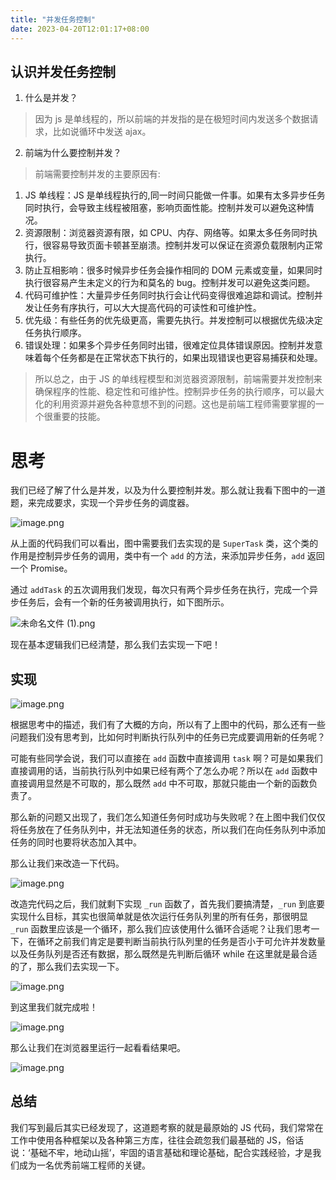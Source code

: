 ```yaml
---
title: "并发任务控制"
date: 2023-04-20T12:01:17+08:00
---
```


## 认识并发任务控制

1. 什么是并发？

> 因为 js 是单线程的，所以前端的并发指的是在极短时间内发送多个数据请求，比如说循环中发送 ajax。

2. 前端为什么要控制并发？

> 前端需要控制并发的主要原因有:

1. JS 单线程：JS 是单线程执行的,同一时间只能做一件事。如果有太多异步任务同时执行，会导致主线程被阻塞，影响页面性能。控制并发可以避免这种情况。
2. 资源限制：浏览器资源有限，如 CPU、内存、网络等。如果太多任务同时执行，很容易导致页面卡顿甚至崩溃。控制并发可以保证在资源负载限制内正常执行。
3. 防止互相影响：很多时候异步任务会操作相同的 DOM 元素或变量，如果同时执行很容易产生未定义的行为和莫名的 bug。控制并发可以避免这类问题。
4. 代码可维护性：大量异步任务同时执行会让代码变得很难追踪和调试。控制并发让任务有序执行，可以大大提高代码的可读性和可维护性。
5. 优先级：有些任务的优先级更高，需要先执行。并发控制可以根据优先级决定任务执行顺序。
6. 错误处理：如果多个异步任务同时出错，很难定位具体错误原因。控制并发意味着每个任务都是在正常状态下执行的，如果出现错误也更容易捕获和处理。

> 所以总之，由于 JS 的单线程模型和浏览器资源限制，前端需要并发控制来确保程序的性能、稳定性和可维护性。控制异步任务的执行顺序，可以最大化的利用资源并避免各种意想不到的问题。这也是前端工程师需要掌握的一个很重要的技能。

# 思考

我们已经了解了什么是并发，以及为什么要控制并发。那么就让我看下图中的一道题，来完成要求，实现一个异步任务的调度器。

![image.png](https://p9-juejin.byteimg.com/tos-cn-i-k3u1fbpfcp/f2d6891ae4c940f691e40528da8e225b~tplv-k3u1fbpfcp-zoom-in-crop-mark:1512:0:0:0.awebp?)

从上面的代码我们可以看出，图中需要我们去实现的是 `SuperTask` 类，这个类的作用是控制异步任务的调用，类中有一个 `add` 的方法，来添加异步任务，`add` 返回一个 Promise。

通过 `addTask` 的五次调用我们发现，每次只有两个异步任务在执行，完成一个异步任务后，会有一个新的任务被调用执行，如下图所示。

![未命名文件 (1).png](https://p1-juejin.byteimg.com/tos-cn-i-k3u1fbpfcp/c53d1e79382f474e9961c656482e6434~tplv-k3u1fbpfcp-zoom-in-crop-mark:1512:0:0:0.awebp?)

现在基本逻辑我们已经清楚，那么我们去实现一下吧！

## 实现

![image.png](https://p1-juejin.byteimg.com/tos-cn-i-k3u1fbpfcp/3652c3c330564b48aeae606c2732be35~tplv-k3u1fbpfcp-zoom-in-crop-mark:1512:0:0:0.awebp?)

根据思考中的描述，我们有了大概的方向，所以有了上图中的代码，那么还有一些问题我们没有思考到，比如何时判断执行队列中的任务已完成要调用新的任务呢？

可能有些同学会说，我们可以直接在 `add` 函数中直接调用 `task` 啊？可是如果我们直接调用的话，当前执行队列中如果已经有两个了怎么办呢？所以在 `add` 函数中直接调用显然是不可取的，那么既然 `add` 中不可取，那就只能由一个新的函数负责了。

那么新的问题又出现了，我们怎么知道任务何时成功与失败呢？在上图中我们仅仅将任务放在了任务队列中，并无法知道任务的状态，所以我们在向任务队列中添加任务的同时也要将状态加入其中。

那么让我们来改造一下代码。

![image.png](https://p1-juejin.byteimg.com/tos-cn-i-k3u1fbpfcp/b651ad9be6f34bf1b7bf65009b780c94~tplv-k3u1fbpfcp-zoom-in-crop-mark:1512:0:0:0.awebp?)

改造完代码之后，我们就剩下实现 `_run` 函数了，首先我们要搞清楚，`_run` 到底要实现什么目标，其实也很简单就是依次运行任务队列里的所有任务，那很明显 `_run` 函数里应该是一个循环，那么我们应该使用什么循环合适呢？让我们思考一下，在循环之前我们肯定是要判断当前执行队列里的任务是否小于可允许并发数量以及任务队列是否还有数据，那么既然是先判断后循环 while 在这里就是最合适的了，那么我们去实现一下。

![image.png](https://p9-juejin.byteimg.com/tos-cn-i-k3u1fbpfcp/3aa3cea5a6654bc6b01b446ba0734492~tplv-k3u1fbpfcp-zoom-in-crop-mark:1512:0:0:0.awebp?)

到这里我们就完成啦！

![image.png](https://p1-juejin.byteimg.com/tos-cn-i-k3u1fbpfcp/1554d4723980499eafaed69d379b7e04~tplv-k3u1fbpfcp-zoom-in-crop-mark:1512:0:0:0.awebp?)

那么让我们在浏览器里运行一起看看结果吧。

![image.png](https://p3-juejin.byteimg.com/tos-cn-i-k3u1fbpfcp/14630a97082b4cbebce8f3b306a2da7d~tplv-k3u1fbpfcp-zoom-in-crop-mark:1512:0:0:0.awebp?)

## 总结

我们写到最后其实已经发现了，这道题考察的就是最原始的 JS 代码，我们常常在工作中使用各种框架以及各种第三方库，往往会疏忽我们最基础的 JS，俗话说：‘基础不牢，地动山摇’，牢固的语言基础和理论基础，配合实践经验，才是我们成为一名优秀前端工程师的关键。
